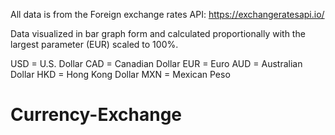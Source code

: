 All data is from the Foreign exchange rates API: https://exchangeratesapi.io/

Data visualized in bar graph form and calculated proportionally with the largest parameter (EUR) scaled to 100%.

USD = U.S. Dollar
CAD = Canadian Dollar
EUR = Euro
AUD = Australian Dollar
HKD = Hong Kong Dollar
MXN = Mexican Peso
# Currency-Exchange
